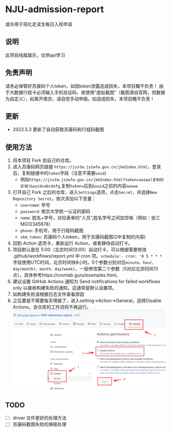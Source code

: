# NJU-admission-report
或许用于简化走读生每日入校申请
## 说明
此项目纯属娱乐，仅供api学习
## 免责声明
请务必保管好苏康码个人token，如因token泄露造成损失，本项目概不负责！
由于大数据行程卡必须输入手机验证码，故使用“虚拟截图”（截图源自官网，但数据为自定义），如离开南京，请自觉手动申报。如造成损失，本项目概不负责！
## 更新
- 2022.5.3 更新了自动获取苏康码和行程码截图
##  使用方法
1. 将本项目 Fork 到自己的仓库。
2. 进入苏康码网页链接 `https://jsstm.jszwfw.gov.cn/jkmIndex.html`，登录后，复制链接中的`token`字段（注意不需要`uuid`)
   - 例如`https://jsstm.jszwfw.gov.cn/jkmIndex.html?token=aaaaa(复制的区域)&uuid=abcdefg`,复制`token=`后到`&uuid`之前的内容`aaaaa`
3. 打开自己 Fork 之后的仓库，进入`Settings`选项，点击`Secret`，并选择`New Repository Secret`。依次添加以下变量：
    - `username`: 学号
    - `password`: 南京大学统一认证的密码
    - `name`: 姓名+学号，对应表单的“人员”,姓名学号之间加空格（例如：张三 MG12345678）
    - `phone`: 手机号，用于行程码截图
    - `skm_token`: 苏康码个人token，用于苏康码截图(2中复制的内容)
4. 回到 Action 选项卡，重新运行 Action，或者静待自动打卡。
5. 项目默认是在 5:00（北京时间13:00）自动打卡，可以根据需要修改 .github/workflows/report.yml 中 cron 项。`schedule:- cron: '0 5 * * *`字段使用UTC时间，北京时间快8小时。5个参数分别对应`minute、hour、day(month)、month、day(week)`，一般修改第二个参数（5对应北京时间13点）。具体参考https://crontab.guru/examples.html。
6. 建议设置 GitHub Actions 通知为 Send notifications for failed workflows only 以接收构建失败的通知。这通常是默认设置项。
7. 如构建失败请根据日志文件查看原因
8. 之后要是不需要每天填报了，进入setting->Action->General，选择Disable Actions。该仓库的工作流将不再运行。
![](./assets/snipaste_01.png?)

## TODO
- [ ] driver 文件更好的处理方法
- [ ] 苏康码截图失败的弹窗处理